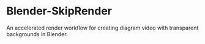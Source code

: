 # Blender-SkipRender
An accelerated render workflow for creating diagram video with transparent backgrounds in Blender.
